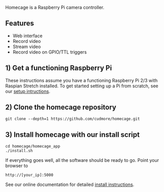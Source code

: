 Homecage is a Raspberry Pi camera controller.

## Features

- Web interface
- Record video
- Stream video
- Record video on GPIO/TTL triggers

## 1) Get a functioning Raspberry Pi

These instructions assume you have a functioning Raspberry Pi 2/3 with Raspian Stretch installed. To get started setting up a Pi from scratch, see our [setup intructions][0].

## 2) Clone the homecage repository

	git clone --depth=1 https://github.com/cudmore/homecage.git

## 3) Install homecage with our install script

	cd homecage/homecage_app
	./install.sh
	
If everything goes well, all the software should be ready to go. Point your browser to

	http://[your_ip]:5000

See our online documentation for detailed [install instructions][1].

[0]: http://blog.cudmore.io/post/2017/11/22/raspian-stretch/
[1]: http://blog.cudmore.io/homecage/installing-the-software/
